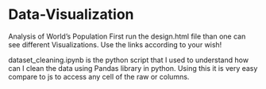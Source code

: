 # Data-Visualization
Analysis of World’s Population
First run the design.html file than one can see different Visualizations.
Use the links according to your wish!

dataset_cleaning.ipynb is the python script that I used to understand how can I clean the data using Pandas library in python. Using this it is very easy compare to js to access any cell of the raw or columns.
